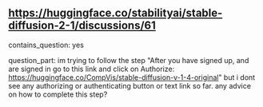 ## https://huggingface.co/stabilityai/stable-diffusion-2-1/discussions/61

contains_question: yes

question_part: im trying to follow the step "After you have signed up, and are signed in go to this link and click on Authorize: https://huggingface.co/CompVis/stable-diffusion-v-1-4-original" but  i dont see any authorizing or  authenticating button or text link so far. any  advice on how to complete this step?